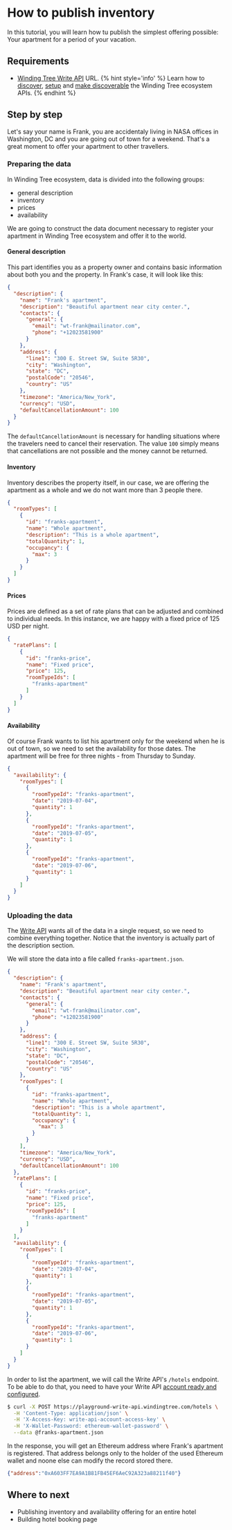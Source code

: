 # How to publish inventory

In this tutorial, you will learn how tu publish the simplest offering
possible: Your apartment for a period of your vacation.

## Requirements

<!-- TODO reword -->
- [Winding Tree Write API](https://github.com/windingtree/wt-write-api) URL.
{% hint style='info' %}
Learn how to [discover](), [setup](how-to-setup-write-api.md) and [make discoverable]()
the Winding Tree ecosystem APIs.
{% endhint %}

## Step by step

Let's say your name is Frank, you are accidentaly living
in NASA offices in Washington, DC and you are going out of town
for a weekend. That's a great moment to offer your apartment to
other travellers.

### Preparing the data

In Winding Tree ecosystem, data is divided into the following
groups:

  - general description
  - inventory
  - prices
  - availability

We are going to construct the data document necessary to register
your apartment in Winding Tree ecosystem and offer it to the world.

#### General description

This part identifies you as a property owner and contains basic information
about both you and the property. In Frank's case, it will look like this:

```json
{
  "description": {
    "name": "Frank's apartment",
    "description": "Beautiful apartment near city center.",
    "contacts": {
      "general": {
        "email": "wt-frank@mailinator.com",
        "phone": "+12023581900"
      }
    },
    "address": {
      "line1": "300 E. Street SW, Suite 5R30",
      "city": "Washington",
      "state": "DC",
      "postalCode": "20546",
      "country": "US"
    },
    "timezone": "America/New_York",
    "currency": "USD",
    "defaultCancellationAmount": 100
  }
}
```

The `defaultCancellationAmount` is necessary for handling situations
where the travelers need to cancel their reservation. The value `100`
simply means that cancellations are not possible and the money cannot
be returned.

#### Inventory

Inventory describes the property itself, in our case, we are offering
the apartment as a whole and we do not want more than 3 people there.

```json
{
  "roomTypes": [
    {
      "id": "franks-apartment",
      "name": "Whole apartment",
      "description": "This is a whole apartment",
      "totalQuantity": 1,
      "occupancy": {
        "max": 3
      }
    }
  ]
}
```

#### Prices

Prices are defined as a set of rate plans that can be adjusted and combined
to individual needs. In this instance, we are happy with a fixed price of
125 USD per night.

```json
{
  "ratePlans": [
    {
      "id": "franks-price",
      "name": "Fixed price",
      "price": 125,
      "roomTypeIds": [
        "franks-apartment"
      ]
    }
  ]
}

```

#### Availability

Of course Frank wants to list his apartment only for the weekend when he is
out of town, so we need to set the availability for those dates. The apartment
will be free for three nights - from Thursday to Sunday.

```json
{
  "availability": {
    "roomTypes": [
      {
        "roomTypeId": "franks-apartment",
        "date": "2019-07-04",
        "quantity": 1
      },
      {
        "roomTypeId": "franks-apartment",
        "date": "2019-07-05",
        "quantity": 1
      },
      {
        "roomTypeId": "franks-apartment",
        "date": "2019-07-06",
        "quantity": 1
      }
    ]
  }
}
```

### Uploading the data

The [Write API](https://github.com/windingtree/wt-write-api) wants all
of the data in a single request, so we need to combine everything together.
Notice that the inventory is actually part of the description section.

We will store the data into a file called `franks-apartment.json`.

```json
{
  "description": {
    "name": "Frank's apartment",
    "description": "Beautiful apartment near city center.",
    "contacts": {
      "general": {
        "email": "wt-frank@mailinator.com",
        "phone": "+12023581900"
      }
    },
    "address": {
      "line1": "300 E. Street SW, Suite 5R30",
      "city": "Washington",
      "state": "DC",
      "postalCode": "20546",
      "country": "US"
    },
    "roomTypes": [
      {
        "id": "franks-apartment",
        "name": "Whole apartment",
        "description": "This is a whole apartment",
        "totalQuantity": 1,
        "occupancy": {
          "max": 3
        }
      }
    ],
    "timezone": "America/New_York",
    "currency": "USD",
    "defaultCancellationAmount": 100
  },
  "ratePlans": [
    {
      "id": "franks-price",
      "name": "Fixed price",
      "price": 125,
      "roomTypeIds": [
        "franks-apartment"
      ]
    }
  ],
  "availability": {
    "roomTypes": [
      {
        "roomTypeId": "franks-apartment",
        "date": "2019-07-04",
        "quantity": 1
      },
      {
        "roomTypeId": "franks-apartment",
        "date": "2019-07-05",
        "quantity": 1
      },
      {
        "roomTypeId": "franks-apartment",
        "date": "2019-07-06",
        "quantity": 1
      }
    ]
  }
}
```

In order to list the apartment, we will call the Write API's `/hotels`
endpoint. To be able to do that, you need to have your Write API
[account ready and configured](how-to-setup-write-api.md).

```sh
$ curl -X POST https://playground-write-api.windingtree.com/hotels \
  -H 'Content-Type: application/json' \
  -H 'X-Access-Key: write-api-account-access-key' \
  -H 'X-Wallet-Password: ethereum-wallet-password' \
  --data @franks-apartment.json
```

In the response, you will get an Ethereum address where Frank's apartment
is registered. That address belongs only to the holder of the used
Ethereum wallet and noone else can modify the record stored there.

```json
{"address":"0xA603FF7EA9A1B81FB45EF6AeC92A323a88211f40"}
```

## Where to next

- Publishing inventory and availability offering for an entire hotel
- Building hotel booking page
